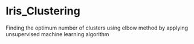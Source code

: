# Iris_Clustering
Finding the optimum number of clusters using elbow method by applying unsupervised machine  learning algorithm

